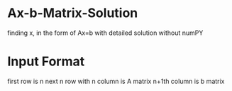 # Ax-b-Matrix-Solution
finding x, in the form of Ax=b with detailed solution without numPY
# Input Format
first row is n
next n row with n column is A matrix
n+1th column is b matrix
